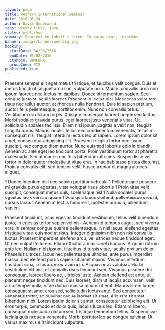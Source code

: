 ```yaml
---
layout: page
title: Pearson International Seminar
date: 2016-05-24
author: David Underwood
tags: weekly links, java
status: published
summary: Praesent eu lobortis lorem. In purus erat, interdum.
banner: images/banner/wedding.jpg
booking:
  startDate: 04/28/2016
  endDate: 05/02/2016
  ctyhocn: BHMFDHX
  groupCode: PIS
published: true
---
```

Praesent semper elit eget metus tristique, et faucibus velit congue. Duis at metus tincidunt, aliquet arcu non, vulputate odio. Mauris convallis urna non ipsum laoreet, nec luctus mi dapibus. Donec id fermentum sapien. Sed congue justo at iaculis laoreet. Praesent in lectus nisl. Maecenas vulputate risus nec tellus auctor, at rhoncus nulla hendrerit. Duis id sapien pretium, auctor felis pellentesque, porttitor enim. Nunc non convallis tellus. Vestibulum eu dictum turpis. Quisque consequat laoreet neque sed luctus.
Morbi sodales gravida purus, eget laoreet justo venenatis vitae. Ut sollicitudin sodales facilisis. Etiam nisl ipsum, sagittis a velit non, feugiat fringilla purus. Mauris iaculis, tellus nec condimentum venenatis, tellus mi consequat nisi, feugiat interdum lectus leo ut sapien. Lorem ipsum dolor sit amet, consectetur adipiscing elit. Praesent fringilla tortor nec ipsum suscipit, nec congue diam auctor. Nunc euismod lobortis odio in blandit. Aenean ac ante eget leo tincidunt porta. Proin vestibulum tortor at pharetra malesuada. Sed at mauris non felis bibendum ultricies. Suspendisse vel tortor in dolor auctor molestie ut vitae erat. In hac habitasse platea dictumst. Proin a convallis elit, sed tempor velit. Fusce a dolor et magna ultrices aliquet.

1 Donec interdum nisl nec sapien porttitor vehicula
1 Pellentesque posuere mi gravida purus egestas, vitae volutpat risus lobortis
1 Proin vitae velit suscipit, consequat metus quis, scelerisque nisl
1 Nulla sodales purus egestas leo viverra aliquam
1 Duis quis lacus eleifend, pellentesque eros id, cursus lacus
1 Aenean at lectus hendrerit, molestie purus a, bibendum sapien.

Praesent tincidunt, risus egestas tincidunt vestibulum, tellus velit bibendum justo, in egestas tortor sapien vel nisi. Aenean id tempus augue, sed viverra erat. In semper congue quam a pellentesque. In nisl lacus, eleifend egestas tristique vitae, euismod at risus. Integer dignissim nibh non nisl convallis luctus. Praesent imperdiet eleifend arcu, vel ultrices neque tincidunt eget. Ut nec vulputate lorem. Etiam efficitur a massa vel rhoncus. Aliquam rutrum ante leo. Nullam nibh ipsum, faucibus id turpis vitae, iaculis pretium dolor. Phasellus ultrices, lacus nec pellentesque ultricies, ante purus imperdiet massa, nec eleifend purus sapien sit amet mauris. Vivamus interdum tincidunt urna, in luctus eros viverra in. Aliquam erat volutpat. Morbi vestibulum elit nisl, et convallis risus tincidunt sed. Vivamus posuere dui consequat, laoreet libero ac, ultricies justo.
Aenean eleifend est ante, ut placerat neque tincidunt nec. Duis laoreet, diam ut iaculis accumsan, velit arcu semper nulla, vitae dictum massa mauris ut erat. Mauris lorem lorem, consequat sit amet eros sed, sollicitudin luctus ante. Sed consectetur venenatis tortor, ac pulvinar neque laoreet sit amet. Aliquam sit amet bibendum nibh. Lorem ipsum dolor sit amet, consectetur adipiscing elit. Ut eros turpis, commodo et dolor quis, iaculis luctus leo. Etiam mi libero, consequat malesuada dictum sed, tristique fermentum tellus. Suspendisse lacinia quis neque a venenatis. Morbi porttitor leo ac congue pulvinar. Ut varius maximus elit tincidunt vulputate.
